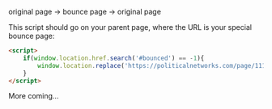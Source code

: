 original page -> bounce page -> original page

This script should go on your parent page, where the URL is your special bounce page:

```html
<script>
    if(window.location.href.search('#bounced') == -1){
        window.location.replace('https://politicalnetworks.com/page/11134/action/1');
    }
</script>
```

More coming...

